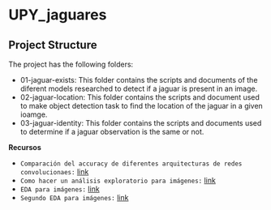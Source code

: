 # UPY_jaguares
## Project Structure
The project has the following folders:
- 01-jaguar-exists: This folder contains the scripts and documents of the diferent models researched to detect if a jaguar is present in an image.
- 02-jaguar-location: This folder contains the scripts and document used to make object detection task to find the location of the jaguar in a given ioamge.
- 03-jaguar-identity: This folder contains the scripts and documents used to determine if a jaguar observation is the same or not.

**Recursos**
- `Comparación del accuracy de diferentes arquitecturas de redes convolucionaes:` [link](https://arxiv.org/pdf/1810.00736.pdf?utm_source=substack&utm_medium=email)
- `Como hacer un análisis exploratorio para imágenes:` [link](https://neptune.ai/blog/data-exploration-for-image-segmentation-and-object-detection)
- `EDA para imágenes:` [link](https://medium.com/analytics-vidhya/introduction-to-exploratory-data-analysis-for-image-text-based-data-1179e194df3f)
- `Segundo EDA para imágenes:` [link](https://www.kaggle.com/code/bkamphaus/exploratory-image-analysis/notebook)
